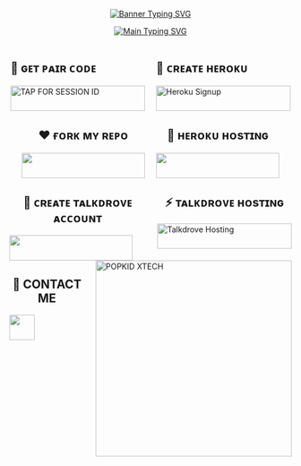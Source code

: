 <!-- Animated Typing Banner -->
<p align="center">
  <a href="https://git.io/typing-svg">
    <img src="https://readme-typing-svg.herokuapp.com?font=Rockstar-ExtraBold&size=40&pause=500&color=FF69B4&center=true&vCenter=true&width=815&height=60&lines=🦋+▭+▬+▭+▬+▭+▬+▭+▬+▭+▬+▭+🐇" alt="Banner Typing SVG" />
  </a>
</p>

<p align="center">
  <a href="https://git.io/typing-svg">
    <img src="https://readme-typing-svg.demolab.com?font=Black+Ops+One&size=100&pause=450&color=00FFFF&center=true&width=1100&height=150&lines=POPKID-+XTECH+BOT" alt="Main Typing SVG" />
  </a>
</p>

<!-- Aligning Two Sections: Get Pair Code & Create Heroku -->
<div style="display: flex; justify-content: center; gap: 20px;">
  <div>
    <h2>🤍 ɢᴇᴛ ᴘᴀɪʀ ᴄᴏᴅᴇ</h2>
    <a href="https://popkid.vercel.app/">
      <img title="TAP FOR SESSION ID" src="https://img.shields.io/badge/LOG%20IN%20FOR%20SESSION%20ID-h?color=pink&style=for-the-badge&logo=porsche&logoColor=white&labelColor=black" width="240" height="45"/>
    </a>
  </div>
  <div>
    <h2>💝 ᴄʀᴇᴀᴛᴇ ʜᴇʀᴏᴋᴜ</h2>
    <a href="https://signup.heroku.com/" target="_blank">
      <img src="https://img.shields.io/badge/-CREATE%20ACCOUNT%20NOW-rgb(224,255,255)?style=for-the-badge&logo=heroku&logoColor=purple&labelColor=black" width="240" height="45" alt="Heroku Signup" />
    </a>
  </div>
</div>

<!-- Aligning Two Sections: Fork Section & Heroku Hosting -->
<div style="display: flex; justify-content: center; gap: 20px;">
  <div>
    <h2 align="center">❤️ ғᴏʀᴋ ᴍʏ ʀᴇᴘᴏ</h2>
    <a href="https://github.com/Popkiddevs/POPKID-XTECH/fork">
      <img src="https://img.shields.io/badge/FORK%20REPO-colorless?style=for-the-badge&logo=porsche&labelColor=black" width="220" height="45"/>
    </a>
  </div>
  <div>
    <h2 align="center">🧡 ʜᴇʀᴏᴋᴜ ʜᴏsᴛɪɴɢ</h2>
    <a href="https://tinyurl.com/yc3ae75m">
      <img src="https://img.shields.io/badge/DEPLOY%20NOW-blue?style=for-the-badge&logo=heroku&logoColor=white&labelColor=black" width="220" height="45"/>
    </a>
  </div>
</div>

<!-- Aligning Two Sections: Create Talkdrove & Talkdrove Hosting -->
<div style="display: flex; justify-content: center; gap: 20px;">
  <div>
    <h2 align="center">🖤 ᴄʀᴇᴀᴛᴇ ᴛᴀʟᴋᴅʀᴏᴠᴇ ᴀᴄᴄᴏᴜɴᴛ</h2>
    <a href="https://host.talkdrove.com/auth/signup?ref=F3E97634">
      <img src="https://img.shields.io/badge/CREATE%20ACCOUNT-grey?style=for-the-badge&logo=talkdrove&logoColor=white&labelColor=black" width="220" height="45"/>
    </a>
  </div>
  <div>
    <h2 align="center">⚡ ᴛᴀʟᴋᴅʀᴏᴠᴇ ʜᴏsᴛɪɴɢ</h2>
    <a href="https://host.talkdrove.com/dashboard/select-bot/prepare-deployment?botId=53" target="_blank">
      <img src="https://img.shields.io/badge/-TALKDROVE%20HOSTING-orange?style=for-the-badge&logo=talkdrove&logoColor=orange&labelColor=black" width="240" height="45" alt="Talkdrove Hosting" />
    </a>
  </div>
</div>

<!-- Aligning Two Sections: Contact Me & Bot Display Image -->
<div style="display: flex; justify-content: center; gap: 20px;">
  <div>
    <h2 align="center">💖 CONTACT ME</h2>
    <a href="https://wa.me/+254111385747">
      <img src="https://img.shields.io/badge/Contact-Dev%20Popkid-25D366?style=for-the-badge&logo=whatsapp&logoColor=white&labelColor=black" height="45"/>
    </a>
  </div>
  <div>
    <a href="https://whatsapp.com/channel/0029VadQrNI8KMqo79BiHr3l">
      <img alt="POPKID XTECH" height="350" src="https://files.catbox.moe/lkmvah.jpg" />
    </a>
  </div>
</div>
